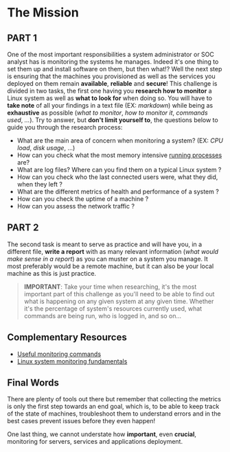 
# The Mission

## PART 1

One of the most important responsibilities a system administrator or SOC analyst has is monitoring the systems he manages. Indeed it's one thing to set them up and install software on them, but then what!? Well the next step is ensuring that the machines you provisioned as well as the services you deployed on them remain **available**, **reliable** and **secure**!
This challenge is divided in two tasks, the first one having you **research how to monitor** a Linux system as well as **what to look for** when doing so. You will have to **take note** of all your findings in a text file (EX: _markdown_) while being as **exhaustive** as possible (_what to monitor_, _how to monitor it_, _commands used_, _..._). Try to answer, but **don't limit yourself to**, the questions below to guide you through 
the research process:

- What are the main area of concern when monitoring a system? (EX: _CPU load_, _disk usage_, ...)
- How can you check what the most memory intensive [running processes](https://www.computerhope.com/jargon/p/process.htm) are?
- What are log files? Where can you find them on a typical Linux system ?
- How can you check who the last connected users were, what they did, when they left ?
- What are the different metrics of health and performance of a system ?
- How can you check the uptime of a machine ?
- How can you assess the network traffic ?


## PART 2

The second task is meant to serve as practice and will have you, in a different file, **write a report** with as many relevant information (_what would make sense in a report_) as you can muster on a system you manage. It most preferably would be a remote machine, but it can also be your local machine as this is just practice.


> **IMPORTANT**: Take your time when researching, it's the most important part of this challenge as you'll need to be able to find out what is happening on any given system at any given time. Whether it's the percentage of system's resources currently used, what commands are being run, who is logged in, and so on...

## Complementary Resources

* [Useful monitoring commands](https://www.ubuntupit.com/most-comprehensive-list-of-linux-monitoring-tools-for-sysadmin/)
* [Linux system monitoring fundamentals](https://www.linode.com/docs/guides/linux-system-monitoring-fundamentals/)

## Final Words

There are plenty of tools out there but remember that collecting the metrics is only the first step towards an end goal, which is, to be able to keep track of the state of machines, troubleshoot them to understand errors and in the best cases prevent issues before they even happen!

One last thing, we cannot understate how **important**, even **crucial**, monitoring for servers, services and applications deployment.

